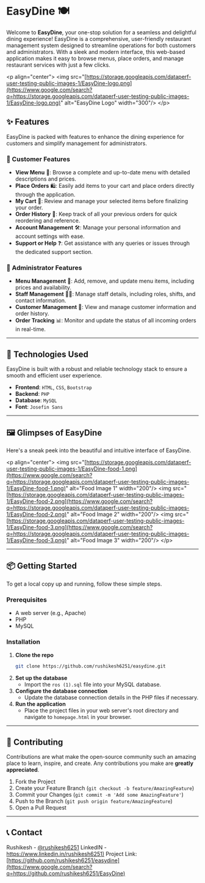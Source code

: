 # EasyDine 🍽️

Welcome to **EasyDine**, your one-stop solution for a seamless and delightful dining experience\! EasyDine is a comprehensive, user-friendly restaurant management system designed to streamline operations for both customers and administrators. With a sleek and modern interface, this web-based application makes it easy to browse menus, place orders, and manage restaurant services with just a few clicks.

\<p align="center"\>
\<img src="[https://storage.googleapis.com/dataperf-user-testing-public-images-1/EasyDine-logo.png](https://www.google.com/search?q=https://storage.googleapis.com/dataperf-user-testing-public-images-1/EasyDine-logo.png)" alt="EasyDine Logo" width="300"/\>
\</p\>

## ✨ Features

EasyDine is packed with features to enhance the dining experience for customers and simplify management for administrators.

### 👤 Customer Features

  * **View Menu** 📖: Browse a complete and up-to-date menu with detailed descriptions and prices.
  * **Place Orders** 🛍️: Easily add items to your cart and place orders directly through the application.
  * **My Cart** 🛒: Review and manage your selected items before finalizing your order.
  * **Order History** 📜: Keep track of all your previous orders for quick reordering and reference.
  * **Account Management** 🛠️: Manage your personal information and account settings with ease.
  * **Support or Help** ❓: Get assistance with any queries or issues through the dedicated support section.

### 👑 Administrator Features

  * **Menu Management** 📝: Add, remove, and update menu items, including prices and availability.
  * **Staff Management** 🧑‍🍳: Manage staff details, including roles, shifts, and contact information.
  * **Customer Management** 👥: View and manage customer information and order history.
  * **Order Tracking** 📊: Monitor and update the status of all incoming orders in real-time.

-----

## 🚀 Technologies Used

EasyDine is built with a robust and reliable technology stack to ensure a smooth and efficient user experience.

  * **Frontend**: `HTML`, `CSS`, `Bootstrap`
  * **Backend**: `PHP`
  * **Database**: `MySQL`
  * **Font**: `Josefin Sans`

-----

## 🖼️ Glimpses of EasyDine

Here's a sneak peek into the beautiful and intuitive interface of EasyDine.

\<p align="center"\>
\<img src="[https://storage.googleapis.com/dataperf-user-testing-public-images-1/EasyDine-food-1.png](https://www.google.com/search?q=https://storage.googleapis.com/dataperf-user-testing-public-images-1/EasyDine-food-1.png)" alt="Food Image 1" width="200"/\>
\<img src="[https://storage.googleapis.com/dataperf-user-testing-public-images-1/EasyDine-food-2.png](https://www.google.com/search?q=https://storage.googleapis.com/dataperf-user-testing-public-images-1/EasyDine-food-2.png)" alt="Food Image 2" width="200"/\>
\<img src="[https://storage.googleapis.com/dataperf-user-testing-public-images-1/EasyDine-food-3.png](https://www.google.com/search?q=https://storage.googleapis.com/dataperf-user-testing-public-images-1/EasyDine-food-3.png)" alt="Food Image 3" width="200"/\>
\</p\>

-----

## 📦 Getting Started

To get a local copy up and running, follow these simple steps.

### Prerequisites

  * A web server (e.g., Apache)
  * PHP
  * MySQL

### Installation

1.  **Clone the repo**
    ```sh
    git clone https://github.com/rushikesh6251/easydine.git
    ```
2.  **Set up the database**
      * Import the `ros (1).sql` file into your MySQL database.
3.  **Configure the database connection**
      * Update the database connection details in the PHP files if necessary.
4.  **Run the application**
      * Place the project files in your web server's root directory and navigate to `homepage.html` in your browser.

-----

## 🤝 Contributing

Contributions are what make the open-source community such an amazing place to learn, inspire, and create. Any contributions you make are **greatly appreciated**.

1.  Fork the Project
2.  Create your Feature Branch (`git checkout -b feature/AmazingFeature`)
3.  Commit your Changes (`git commit -m 'Add some AmazingFeature'`)
4.  Push to the Branch (`git push origin feature/AmazingFeature`)
5.  Open a Pull Request

-----

## 📞 Contact

Rushikesh - [@rushikesh6251](mailto:rushikesh6251@gmail.com)
LinkedIN - [https://www.linkedin.in/rushikesh6251)](https://www.linkedin.com/in/rushikesh6251/)
Project Link: [https://github.com/rushikesh6251/easydine](https://www.google.com/search?q=https://github.com/rushikesh6251/EasyDine)
